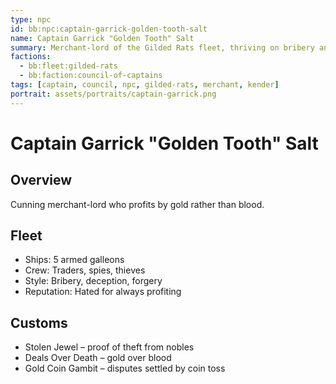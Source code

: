 ```yaml
---
type: npc
id: bb:npc:captain-garrick-golden-tooth-salt
name: Captain Garrick "Golden Tooth" Salt
summary: Merchant-lord of the Gilded Rats fleet, thriving on bribery and deception.
factions:
  - bb:fleet:gilded-rats
  - bb:faction:council-of-captains
tags: [captain, council, npc, gilded-rats, merchant, kender]
portrait: assets/portraits/captain-garrick.png
---
```

# Captain Garrick "Golden Tooth" Salt

## Overview
Cunning merchant-lord who profits by gold rather than blood.

## Fleet
- Ships: 5 armed galleons  
- Crew: Traders, spies, thieves  
- Style: Bribery, deception, forgery  
- Reputation: Hated for always profiting  

## Customs
- Stolen Jewel – proof of theft from nobles  
- Deals Over Death – gold over blood  
- Gold Coin Gambit – disputes settled by coin toss
